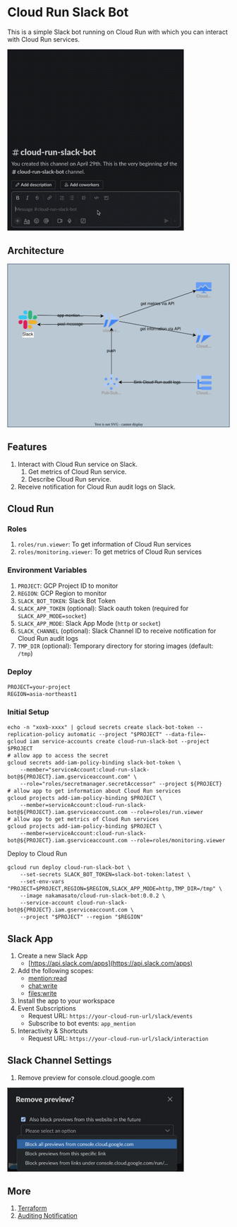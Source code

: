 # Cloud Run Slack Bot

This is a simple Slack bot running on Cloud Run with which you can interact with Cloud Run services.

<img src="docs/preview.gif" alt="preview" width="400"/>

## Architecture

![](docs/diagram.drawio.svg)

## Features

1. Interact with Cloud Run service on Slack.
    1. Get metrics of Cloud Run service.
    1. Describe Cloud Run service.
1. Receive notification for Cloud Run audit logs on Slack.

## Cloud Run

### Roles

1. `roles/run.viewer`: To get information of Cloud Run services
1. `roles/monitoring.viewer`: To get metrics of Cloud Run services

### Environment Variables

1. `PROJECT`: GCP Project ID to monitor
1. `REGION`: GCP Region to monitor
1. `SLACK_BOT_TOKEN`: Slack Bot Token
1. `SLACK_APP_TOKEN` (optional): Slack oauth token (required for `SLACK_APP_MODE=socket`)
1. `SLACK_APP_MODE`: Slack App Mode (`http` or `socket`)
1. `SLACK_CHANNEL` (optional): Slack Channel ID to receive notification for Cloud Run audit logs
1. `TMP_DIR` (optional): Temporary directory for storing images (default: `/tmp`)

### Deploy

```
PROJECT=your-project
REGION=asia-northeast1
```

### Initial Setup

```shell
echo -n "xoxb-xxxx" | gcloud secrets create slack-bot-token --replication-policy automatic --project "$PROJECT" --data-file=-
gcloud iam service-accounts create cloud-run-slack-bot --project $PROJECT
# allow app to access the secret
gcloud secrets add-iam-policy-binding slack-bot-token \
    --member="serviceAccount:cloud-run-slack-bot@${PROJECT}.iam.gserviceaccount.com" \
    --role="roles/secretmanager.secretAccessor" --project ${PROJECT}
# allow app to get information about Cloud Run services
gcloud projects add-iam-policy-binding $PROJECT \
    --member=serviceAccount:cloud-run-slack-bot@${PROJECT}.iam.gserviceaccount.com --role=roles/run.viewer
# allow app to get metrics of Cloud Run services
gcloud projects add-iam-policy-binding $PROJECT \
    --member=serviceAccount:cloud-run-slack-bot@${PROJECT}.iam.gserviceaccount.com --role=roles/monitoring.viewer
```

Deploy to Cloud Run

```
gcloud run deploy cloud-run-slack-bot \
    --set-secrets SLACK_BOT_TOKEN=slack-bot-token:latest \
    --set-env-vars "PROJECT=$PROJECT,REGION=$REGION,SLACK_APP_MODE=http,TMP_DIR=/tmp" \
    --image nakamasato/cloud-run-slack-bot:0.0.2 \
    --service-account cloud-run-slack-bot@${PROJECT}.iam.gserviceaccount.com \
    --project "$PROJECT" --region "$REGION"
```

## Slack App

1. Create a new Slack App
    - [https://api.slack.com/apps](https://api.slack.com/apps)
1. Add the following scopes:
    - [mention:read](https://api.slack.com/scopes/app_mentions:read)
    - [chat:write](https://api.slack.com/scopes/chat:write)
    - [files:write](https://api.slack.com/scopes/files:write)
1. Install the app to your workspace
1. Event Subscriptions
    - Request URL: `https://your-cloud-run-url/slack/events`
    - Subscribe to bot events: `app_mention`
1. Interactivity & Shortcuts
    - Request URL: `https://your-cloud-run-url/slack/interaction`

## Slack Channel Settings

1. Remove preview for console.cloud.google.com

<img src="docs/slack-channel-preview.png" alt="preview" width="400"/>


## More

1. [Terraform](docs/terraform.md)
1. [Auditing Notification](docs/auditing.md)
